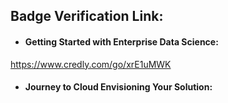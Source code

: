 ## Badge Verification Link:

-   #### Getting Started with Enterprise Data Science:

https://www.credly.com/go/xrE1uMWK

-   #### Journey to Cloud Envisioning Your Solution:

